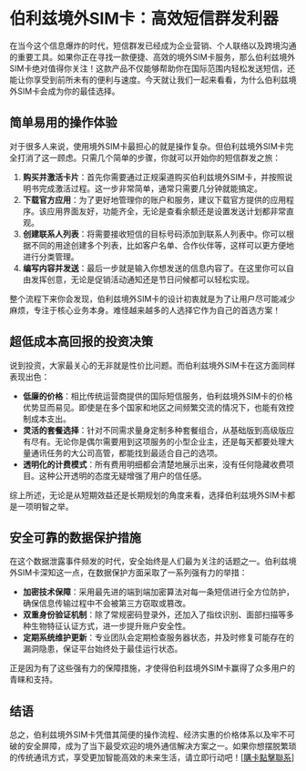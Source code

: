 # 伯利兹境外SIM卡：高效短信群发利器

在当今这个信息爆炸的时代，短信群发已经成为企业营销、个人联络以及跨境沟通的重要工具。如果你正在寻找一款便捷、高效的境外SIM卡服务，那么伯利兹境外SIM卡绝对值得你关注！这款产品不仅能够帮助你在国际范围内轻松发送短信，还能让你享受到前所未有的便利与速度。今天就让我们一起来看看，为什么伯利兹境外SIM卡会成为你的最佳选择。

## 简单易用的操作体验

对于很多人来说，使用境外SIM卡最担心的就是操作复杂。但伯利兹境外SIM卡完全打消了这一顾虑。只需几个简单的步骤，你就可以开始你的短信群发之旅：

1. **购买并激活卡片**：首先你需要通过正规渠道购买伯利兹境外SIM卡，并按照说明书完成激活过程。这一步非常简单，通常只需要几分钟就能搞定。
2. **下载官方应用**：为了更好地管理你的账户和服务，建议下载官方提供的应用程序。该应用界面友好，功能齐全，无论是查看余额还是设置发送计划都非常直观。
3. **创建联系人列表**：将需要接收短信的目标号码添加到联系人列表中。你可以根据不同的用途创建多个列表，比如客户名单、合作伙伴等，这样可以更方便地进行分类管理。
4. **编写内容并发送**：最后一步就是输入你想发送的信息内容了。在这里你可以自由发挥创意，无论是促销活动通知还是节日问候都可以轻松实现。

整个流程下来你会发现，伯利兹境外SIM卡的设计初衷就是为了让用户尽可能减少麻烦，专注于核心业务本身。难怪越来越多的人选择它作为自己的首选方案！

## 超低成本高回报的投资决策

说到投资，大家最关心的无非就是性价比问题。而伯利兹境外SIM卡在这方面同样表现出色：

- **低廉的价格**：相比传统运营商提供的国际短信服务，伯利兹境外SIM卡的价格优势显而易见。即使是在多个国家和地区之间频繁交流的情况下，也能有效控制成本支出。
- **灵活的套餐选择**：针对不同需求量身定制多种套餐组合，从基础版到高级版应有尽有。无论你是偶尔需要用到这项服务的小型企业主，还是每天都要处理大量通讯任务的大公司高管，都能找到最适合自己的选项。
- **透明化的计费模式**：所有费用明细都会清楚地展示出来，没有任何隐藏收费项目。这种公开透明的态度无疑增强了用户的信任感。

综上所述，无论是从短期效益还是长期规划的角度来看，选择伯利兹境外SIM卡都是一项明智之举。

## 安全可靠的数据保护措施

在这个数据泄露事件频发的时代，安全始终是人们最为关注的话题之一。伯利兹境外SIM卡深知这一点，在数据保护方面采取了一系列强有力的举措：

- **加密技术保障**：采用最先进的端到端加密算法对每一条短信进行全方位防护，确保信息传输过程中不会被第三方窃取或篡改。
- **双重身份验证机制**：除了常规密码登录外，还加入了指纹识别、面部扫描等多种生物特征认证方式，进一步提升账户安全性。
- **定期系统维护更新**：专业团队会定期检查服务器状态，并及时修复可能存在的漏洞隐患，保证平台始终处于最佳运行状态。

正是因为有了这些强有力的保障措施，才使得伯利兹境外SIM卡赢得了众多用户的青睐和支持。

## 结语

总之，伯利兹境外SIM卡凭借其简便的操作流程、经济实惠的价格体系以及牢不可破的安全屏障，成为了当下最受欢迎的境外通信解决方案之一。如果你想摆脱繁琐的传统通讯方式，享受更加智能高效的未来生活，请立即行动吧！[[購卡點擊聯系](https://t.me/s/esim1088)]